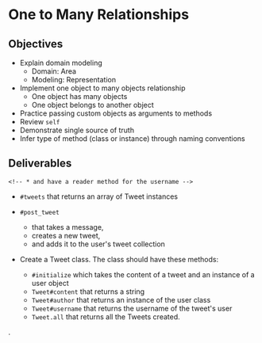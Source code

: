 # One to Many Relationships

## Objectives

* Explain domain modeling
  - Domain: Area
  - Modeling: Representation
* Implement one object to many objects relationship
  * One object has many objects
  * One object belongs to another object
* Practice passing custom objects as arguments to methods
* Review `self`
* Demonstrate single source of truth
* Infer type of method (class or instance) through naming conventions

## Deliverables

<!-- * Create a User class. The class should have these methods: -->
  <!-- * `#initialize` which takes a username -->
    <!-- * and have a reader method for the username -->
  * `#tweets` that returns an array of Tweet instances
  * `#post_tweet`
      * that takes a message,
      * creates a new tweet,
      * and adds it to the user's tweet collection

* Create a Tweet class. The class should have these methods:
  * `#initialize` which takes the content of a tweet and an instance of a user object
  * `Tweet#content` that returns a string
  * `Tweet#author` that returns an instance of the user class
  * `Tweet#username` that returns the username of the tweet's user
  * `Tweet.all` that returns all the Tweets created.
















.

